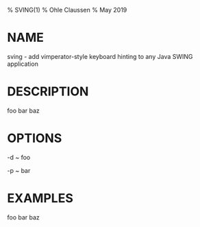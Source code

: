 % SVING(1)
% Ohle Claussen
% May 2019

# NAME

sving - add vimperator-style keyboard hinting to any Java SWING application

# DESCRIPTION

foo bar baz

# OPTIONS

-d
 ~ foo
 
-p
 ~ bar

# EXAMPLES

foo bar baz


